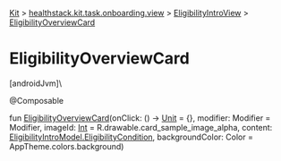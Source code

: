 
[Kit](../../../kit.html) > [healthstack.kit.task.onboarding.view](../index.html) > [EligibilityIntroView](index.html) > [EligibilityOverviewCard](-eligibility-overview-card.html)



# EligibilityOverviewCard



[androidJvm]\




@Composable



fun [EligibilityOverviewCard](-eligibility-overview-card.html)(onClick: () -&gt; [Unit](https://kotlinlang.org/api/latest/jvm/stdlib/kotlin/-unit/index.html) = {}, modifier: Modifier = Modifier, imageId: [Int](https://kotlinlang.org/api/latest/jvm/stdlib/kotlin/-int/index.html) = R.drawable.card_sample_image_alpha, content: [EligibilityIntroModel.EligibilityCondition](../../healthstack.kit.task.onboarding.model/-eligibility-intro-model/-eligibility-condition/index.html), backgroundColor: Color = AppTheme.colors.background)




